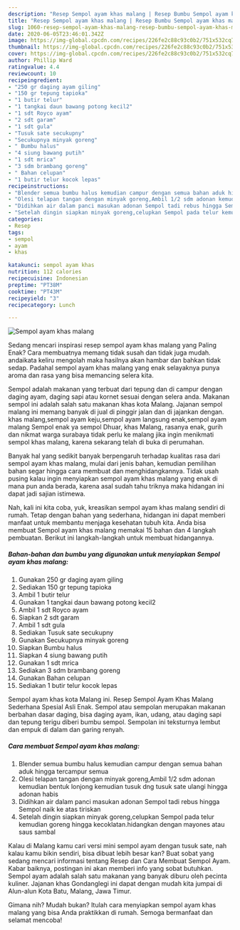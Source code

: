 ```yaml
---
description: "Resep Sempol ayam khas malang | Resep Bumbu Sempol ayam khas malang Yang Enak Banget"
title: "Resep Sempol ayam khas malang | Resep Bumbu Sempol ayam khas malang Yang Enak Banget"
slug: 1060-resep-sempol-ayam-khas-malang-resep-bumbu-sempol-ayam-khas-malang-yang-enak-banget
date: 2020-06-05T23:46:01.342Z
image: https://img-global.cpcdn.com/recipes/226fe2c88c93c0b2/751x532cq70/sempol-ayam-khas-malang-foto-resep-utama.jpg
thumbnail: https://img-global.cpcdn.com/recipes/226fe2c88c93c0b2/751x532cq70/sempol-ayam-khas-malang-foto-resep-utama.jpg
cover: https://img-global.cpcdn.com/recipes/226fe2c88c93c0b2/751x532cq70/sempol-ayam-khas-malang-foto-resep-utama.jpg
author: Phillip Ward
ratingvalue: 4.4
reviewcount: 10
recipeingredient:
- "250 gr daging ayam giling"
- "150 gr tepung tapioka"
- "1 butir telur"
- "1 tangkai daun bawang potong kecil2"
- "1 sdt Royco ayam"
- "2 sdt garam"
- "1 sdt gula"
- "Tusuk sate secukupny"
- "Secukupnya minyak goreng"
- " Bumbu halus"
- "4 siung bawang putih"
- "1 sdt mrica"
- "3 sdm brambang goreng"
- " Bahan celupan"
- "1 butir telur kocok lepas"
recipeinstructions:
- "Blender semua bumbu halus kemudian campur dengan semua bahan aduk hingga tercampur semua"
- "Olesi telapan tangan dengan minyak goreng,Ambil 1/2 sdm adonan kemudian bentuk lonjong kemudian tusuk dng tusuk sate ulangi hingga adonan habis"
- "Didihkan air dalam panci masukan adonan Sempol tadi rebus hingga Sempol naik ke atas tiriskan"
- "Setelah dingin siapkan minyak goreng,celupkan Sempol pada telur kemudian goreng hingga kecoklatan.hidangkan dengan mayones atau saus sambal"
categories:
- Resep
tags:
- sempol
- ayam
- khas

katakunci: sempol ayam khas 
nutrition: 112 calories
recipecuisine: Indonesian
preptime: "PT38M"
cooktime: "PT43M"
recipeyield: "3"
recipecategory: Lunch

---
```



![Sempol ayam khas malang](https://img-global.cpcdn.com/recipes/226fe2c88c93c0b2/751x532cq70/sempol-ayam-khas-malang-foto-resep-utama.jpg)

Sedang mencari inspirasi resep sempol ayam khas malang yang Paling Enak? Cara membuatnya memang tidak susah dan tidak juga mudah. andaikata keliru mengolah maka hasilnya akan hambar dan bahkan tidak sedap. Padahal sempol ayam khas malang yang enak selayaknya punya aroma dan rasa yang bisa memancing selera kita.

Sempol adalah makanan yang terbuat dari tepung dan di campur dengan daging ayam, daging sapi atau kornet sesuai dengan selera anda. Makanan sempol ini adalah salah satu makanan khas kota Malang. Jajanan sempol malang ini memang banyak di jual di pinggir jalan dan di jajankan dengan. khas malang,sempol ayam keju,sempol ayam langsung enak,sempol ayam malang Sempol enak ya sempol Dhuar, khas Malang, rasanya enak, gurih dan nikmat warga surabaya tidak perlu ke malang jika ingin menikmati sempol khas malang, karena sekarang telah di buka di perumahan.

Banyak hal yang sedikit banyak berpengaruh terhadap kualitas rasa dari sempol ayam khas malang, mulai dari jenis bahan, kemudian pemilihan bahan segar hingga cara membuat dan menghidangkannya. Tidak usah pusing kalau ingin menyiapkan sempol ayam khas malang yang enak di mana pun anda berada, karena asal sudah tahu triknya maka hidangan ini dapat jadi sajian istimewa.


Nah, kali ini kita coba, yuk, kreasikan sempol ayam khas malang sendiri di rumah. Tetap dengan bahan yang sederhana, hidangan ini dapat memberi manfaat untuk membantu menjaga kesehatan tubuh kita. Anda bisa membuat Sempol ayam khas malang memakai 15 bahan dan 4 langkah pembuatan. Berikut ini langkah-langkah untuk membuat hidangannya.

<!--inarticleads1-->

##### Bahan-bahan dan bumbu yang digunakan untuk menyiapkan Sempol ayam khas malang:

1. Gunakan 250 gr daging ayam giling
1. Sediakan 150 gr tepung tapioka
1. Ambil 1 butir telur
1. Gunakan 1 tangkai daun bawang potong kecil2
1. Ambil 1 sdt Royco ayam
1. Siapkan 2 sdt garam
1. Ambil 1 sdt gula
1. Sediakan Tusuk sate secukupny
1. Gunakan Secukupnya minyak goreng
1. Siapkan  Bumbu halus
1. Siapkan 4 siung bawang putih
1. Gunakan 1 sdt mrica
1. Sediakan 3 sdm brambang goreng
1. Gunakan  Bahan celupan
1. Sediakan 1 butir telur kocok lepas


Sempol ayam khas kota Malang ini. Resep Sempol Ayam Khas Malang Sederhana Spesial Asli Enak. Sempol atau sempolan merupakan makanan berbahan dasar daging, bisa daging ayam, ikan, udang, atau daging sapi dan tepung terigu diberi bumbu sempol. Sempolan ini teksturnya lembut dan empuk di dalam dan garing renyah. 

<!--inarticleads2-->

##### Cara membuat Sempol ayam khas malang:

1. Blender semua bumbu halus kemudian campur dengan semua bahan aduk hingga tercampur semua
1. Olesi telapan tangan dengan minyak goreng,Ambil 1/2 sdm adonan kemudian bentuk lonjong kemudian tusuk dng tusuk sate ulangi hingga adonan habis
1. Didihkan air dalam panci masukan adonan Sempol tadi rebus hingga Sempol naik ke atas tiriskan
1. Setelah dingin siapkan minyak goreng,celupkan Sempol pada telur kemudian goreng hingga kecoklatan.hidangkan dengan mayones atau saus sambal


Kalau di Malang kamu cari versi mini sempol ayam dengan tusuk sate, nah kalau kamu bikin sendiri, bisa dibuat lebih besar kan? Buat sobat yang sedang mencari informasi tentang Resep dan Cara Membuat Sempol Ayam. Kabar baiknya, postingan ini akan memberi info yang sobat butuhkan. Sempol ayam adalah salah satu makanan yang banyak diburu oleh pecinta kuliner. Jajanan khas Gondanglegi ini dapat dengan mudah kita jumpai di Alun-alun Kota Batu, Malang, Jawa Timur. 

Gimana nih? Mudah bukan? Itulah cara menyiapkan sempol ayam khas malang yang bisa Anda praktikkan di rumah. Semoga bermanfaat dan selamat mencoba!
